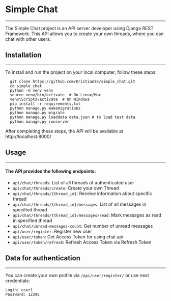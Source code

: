 # Simple Chat

---

The Simple Chat project is an API server developer using Django REST Framework. This API allows you to create your own threads, where you can chat with other users.
## Installation

---
To install and run the project on your local computer, follow these steps:

```shell
  git clone https://github.com/KristianYe/simple_chat.git
  cd simple_chat
  python -m venv venv
  source venv/bin/activate  # On Linux/Mac
  venv\Scripts\activate  # On Windows
  pip install -r requirements.txt
  python manage.py makemigrations
  python manage.py migrate
  python manage.py loaddata data.json # to load test data
  python manage.py runserver
```

After completing these steps, the API will be available at http://localhost:8000/

## Usage

---
#### The API provides the following endpoints:

- `api/chat/threads`: List of all threads of authenticated user
- `api/chat/threads/create`: Create your own Thread
- `api/chat/threads/{thread_id}`: Receive information about specific thread
- `api/chat/threads/{thread_id}/messages`: List of all messages in specified thread
- `api/chat/threads/{thread_id}/messages/read`: Mark messages as read in specified thread
- `api/chat/unread-messages-count`: Get number of unread messages
- `api/user/register`: Register new user
- `api/user/token`: Get Access Token for using chat api
- `api/user/token/refresh`: Refresh Access Token via Refresh Token


## Data for authentication

---
You can create your own profile via `/api/user/register/` or use next credentials:
```
Login: user1
Password: 12345
```
